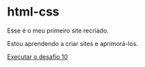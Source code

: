 # html-css

Esse é o meu primeiro site recriado.

Estou aprendendo a criar sites e aprimorá-los.

<a href="https://victorteonacio.github.io/html-css/desafios/d010/android.html">Executar o desafio 10</a>
